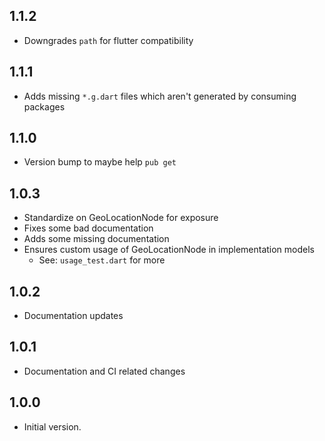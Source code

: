 ## 1.1.2

- Downgrades `path` for flutter compatibility

## 1.1.1

- Adds missing `*.g.dart` files which aren't generated by consuming packages

## 1.1.0

- Version bump to maybe help `pub get`

## 1.0.3

- Standardize on GeoLocationNode for exposure
- Fixes some bad documentation
- Adds some missing documentation
- Ensures custom usage of GeoLocationNode in implementation models
  - See: `usage_test.dart` for more

## 1.0.2

- Documentation updates

## 1.0.1

- Documentation and CI related changes

## 1.0.0

- Initial version.
